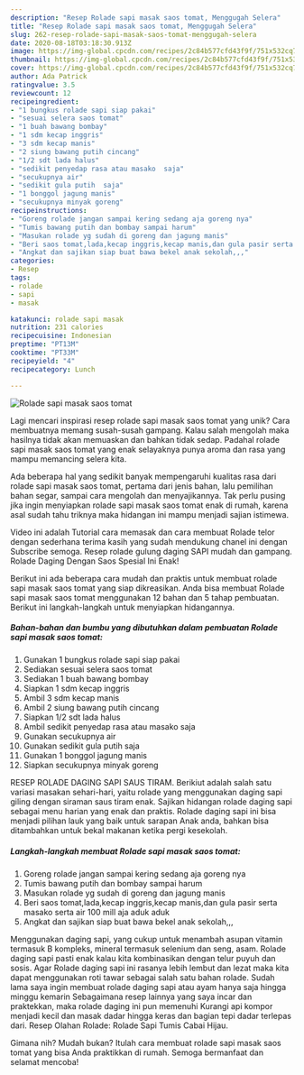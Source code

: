 ```yaml
---
description: "Resep Rolade sapi masak saos tomat, Menggugah Selera"
title: "Resep Rolade sapi masak saos tomat, Menggugah Selera"
slug: 262-resep-rolade-sapi-masak-saos-tomat-menggugah-selera
date: 2020-08-18T03:18:30.913Z
image: https://img-global.cpcdn.com/recipes/2c84b577cfd43f9f/751x532cq70/rolade-sapi-masak-saos-tomat-foto-resep-utama.jpg
thumbnail: https://img-global.cpcdn.com/recipes/2c84b577cfd43f9f/751x532cq70/rolade-sapi-masak-saos-tomat-foto-resep-utama.jpg
cover: https://img-global.cpcdn.com/recipes/2c84b577cfd43f9f/751x532cq70/rolade-sapi-masak-saos-tomat-foto-resep-utama.jpg
author: Ada Patrick
ratingvalue: 3.5
reviewcount: 12
recipeingredient:
- "1 bungkus rolade sapi siap pakai"
- "sesuai selera saos tomat"
- "1 buah bawang bombay"
- "1 sdm kecap inggris"
- "3 sdm kecap manis"
- "2 siung bawang putih cincang"
- "1/2 sdt lada halus"
- "sedikit penyedap rasa atau masako  saja"
- "secukupnya air"
- "sedikit gula putih  saja"
- "1 bonggol jagung manis"
- "secukupnya minyak goreng"
recipeinstructions:
- "Goreng rolade jangan sampai kering sedang aja goreng nya"
- "Tumis bawang putih dan bombay sampai harum"
- "Masukan rolade yg sudah di goreng dan jagung manis"
- "Beri saos tomat,lada,kecap inggris,kecap manis,dan gula pasir serta masako serta air 100 mill aja aduk aduk"
- "Angkat dan sajikan siap buat bawa bekel anak sekolah,,,"
categories:
- Resep
tags:
- rolade
- sapi
- masak

katakunci: rolade sapi masak 
nutrition: 231 calories
recipecuisine: Indonesian
preptime: "PT13M"
cooktime: "PT33M"
recipeyield: "4"
recipecategory: Lunch

---
```



![Rolade sapi masak saos tomat](https://img-global.cpcdn.com/recipes/2c84b577cfd43f9f/751x532cq70/rolade-sapi-masak-saos-tomat-foto-resep-utama.jpg)

Lagi mencari inspirasi resep rolade sapi masak saos tomat yang unik? Cara membuatnya memang susah-susah gampang. Kalau salah mengolah maka hasilnya tidak akan memuaskan dan bahkan tidak sedap. Padahal rolade sapi masak saos tomat yang enak selayaknya punya aroma dan rasa yang mampu memancing selera kita.

Ada beberapa hal yang sedikit banyak mempengaruhi kualitas rasa dari rolade sapi masak saos tomat, pertama dari jenis bahan, lalu pemilihan bahan segar, sampai cara mengolah dan menyajikannya. Tak perlu pusing jika ingin menyiapkan rolade sapi masak saos tomat enak di rumah, karena asal sudah tahu triknya maka hidangan ini mampu menjadi sajian istimewa.

Video ini adalah Tutorial cara memasak dan cara membuat Rolade telor dengan sederhana terima kasih yang sudah mendukung chanel ini dengan Subscribe semoga. Resep rolade gulung daging SAPI mudah dan gampang. Rolade Daging Dengan Saos Spesial Ini Enak!


Berikut ini ada beberapa cara mudah dan praktis untuk membuat rolade sapi masak saos tomat yang siap dikreasikan. Anda bisa membuat Rolade sapi masak saos tomat menggunakan 12 bahan dan 5 tahap pembuatan. Berikut ini langkah-langkah untuk menyiapkan hidangannya.

<!--inarticleads1-->

##### Bahan-bahan dan bumbu yang dibutuhkan dalam pembuatan Rolade sapi masak saos tomat:

1. Gunakan 1 bungkus rolade sapi siap pakai
1. Sediakan sesuai selera saos tomat
1. Sediakan 1 buah bawang bombay
1. Siapkan 1 sdm kecap inggris
1. Ambil 3 sdm kecap manis
1. Ambil 2 siung bawang putih cincang
1. Siapkan 1/2 sdt lada halus
1. Ambil sedikit penyedap rasa atau masako  saja
1. Gunakan secukupnya air
1. Gunakan sedikit gula putih  saja
1. Gunakan 1 bonggol jagung manis
1. Siapkan secukupnya minyak goreng


RESEP ROLADE DAGING SAPI SAUS TIRAM. Berikiut adalah salah satu variasi masakan sehari-hari, yaitu rolade yang menggunakan daging sapi giling dengan siraman saus tiram enak. Sajikan hidangan rolade daging sapi sebagai menu harian yang enak dan praktis. Rolade daging sapi ini bisa menjadi pilihan lauk yang baik untuk sarapan Anak anda, bahkan bisa ditambahkan untuk bekal makanan ketika pergi kesekolah. 

<!--inarticleads2-->

##### Langkah-langkah membuat Rolade sapi masak saos tomat:

1. Goreng rolade jangan sampai kering sedang aja goreng nya
1. Tumis bawang putih dan bombay sampai harum
1. Masukan rolade yg sudah di goreng dan jagung manis
1. Beri saos tomat,lada,kecap inggris,kecap manis,dan gula pasir serta masako serta air 100 mill aja aduk aduk
1. Angkat dan sajikan siap buat bawa bekel anak sekolah,,,


Menggunakan daging sapi, yang cukup untuk menambah asupan vitamin termasuk B kompleks, mineral termasuk selenium dan seng, asam. Rolade daging sapi pasti enak kalau kita kombinasikan dengan telur puyuh dan sosis. Agar Rolade daging sapi ini rasanya lebih lembut dan lezat maka kita dapat menggunakan roti tawar sebagai salah satu bahan rolade. Sudah lama saya ingin membuat rolade daging sapi atau ayam hanya saja hingga minggu kemarin Sebagaimana resep lainnya yang saya incar dan praktekkan, maka rolade daging ini pun memenuhi Kurangi api kompor menjadi kecil dan masak dadar hingga keras dan bagian tepi dadar terlepas dari. Resep Olahan Rolade: Rolade Sapi Tumis Cabai Hijau. 

Gimana nih? Mudah bukan? Itulah cara membuat rolade sapi masak saos tomat yang bisa Anda praktikkan di rumah. Semoga bermanfaat dan selamat mencoba!
